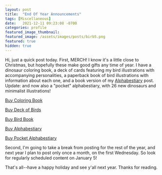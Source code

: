 ```yaml
---
layout: post
title:  "End Of Year Announcements"
tags: [Miscellaneous]
date:   2021-12-11 09:23:08 -0700
categories: profile
featured_image_thumbnail:
featured_image: /assets/images/posts/birb5.png
featured: true
hidden: true
---
```


Hi, just a quick post today. First, MERCH! I know it's a little close to Christmas, but hopefully these make good gifts any time of year. I have a dinosaur coloring book, a deck of cards featuring my bird illustrations with accompanying personalities, a paperback book of bird illustrations with information about each one, and a book version of my [Alphabestiary](https://obscuredinosaurfacts.com/blog/post/2020/03/23/alphabestiary.html) post.  Update: and now also a "pocket" alphabestiary, with 26 new dinosaurs and minimalist illustrations!

<script src="https://gumroad.com/js/gumroad.js"></script>
<a class="gumroad-button" href="https://roscoestar.gumroad.com/l/dinosaurcoloringbook">Buy Coloring Book</a>

<script src="https://gumroad.com/js/gumroad.js"></script>
<a class="gumroad-button" href="https://roscoestar.gumroad.com/l/birddeck">Buy Deck of Birds</a>

<script src="https://gumroad.com/js/gumroad.js"></script>
<a class="gumroad-button" href="https://roscoestar.gumroad.com/l/birdbook">Buy Bird Book</a>

<script src="https://gumroad.com/js/gumroad.js"></script>
<a class="gumroad-button" href="https://roscoestar.gumroad.com/l/alphabestiary">Buy Alphabestiary</a>

<script src="https://gumroad.com/js/gumroad.js"></script>
<a class="gumroad-button" href="https://roscoestar.gumroad.com/l/pocketalphabestiary">Buy Pocket Alphabestiary</a>

Second, I'm going to take a break from posting for the rest of the year, and next year I plan to post only once a month, on the first Wednesday. So look for regularly scheduled content on January 5!

That's all--have a happy holiday and see y'all next year. Thanks for reading.